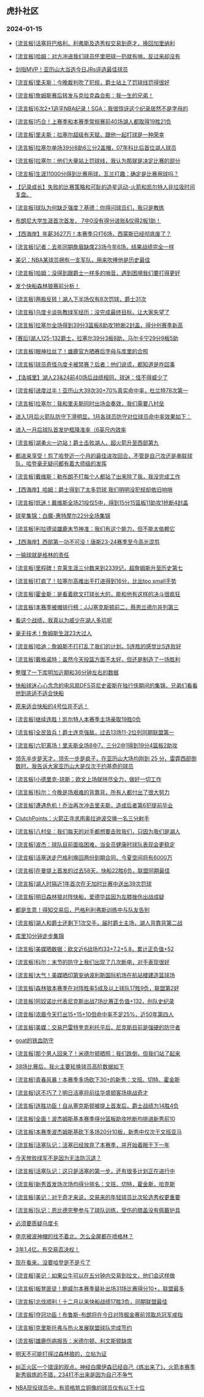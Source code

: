 ## 虎扑社区 
### 2024-01-15

+ [[流言板]活塞将巴格利、利弗斯及选秀权交易到奇才，换回加里纳利](https://bbs.hupu.com/624252461.html)

+ [[流言板]哈姆：对方冲进我们球员怀里把球一扔就有哨，反过来却没有](https://bbs.hupu.com/624248731.html)

+ [剑指MVP！亚历山大当选今日JRs评选最佳球员](https://bbs.hupu.com/624248063.html)

+ [[流言板]里夫斯：今晚裁判吹了犯规，爵士站上了罚球线罚得很好](https://bbs.hupu.com/624247490.html)

+ [[流言板]詹姆斯赛后转发与克拉克森合影：我一生的兄弟！](https://bbs.hupu.com/624247675.html)

+ [[流言板]6次2+1追平NBA纪录！SGA：我很惊讶这个纪录居然不是字母的](https://bbs.hupu.com/624248421.html)

+ [[流言板]巧合！上赛季和本赛季常规赛前40场湖人都取得19胜21负](https://bbs.hupu.com/624247004.html)

+ [[流言板]里夫斯：拉塞尔超级有天赋，跟他一起打球是一种荣幸](https://bbs.hupu.com/624251847.html)

+ [[流言板]拉塞尔单场39分8助6三分2盖帽，07年科比后首位湖人球员](https://bbs.hupu.com/624246260.html)

+ [[流言板]拉塞尔：他们大量站上罚球线，我认为那就是决定比赛的部分](https://bbs.hupu.com/624247151.html)

+ [[流言板]生涯11000分得到比赛用球，瓦兰打趣：确定是比赛用球吗？](https://bbs.hupu.com/624250646.html)

+ [【记录成长】失败的比赛策略和可耻的造星运动-火箭和凯尔特人非垃圾时间复盘。](https://bbs.hupu.com/624248681.html)

+ [[流言板]球队为何缺乏强度？基德：你得问球员们，我只是教练](https://bbs.hupu.com/624245408.html)

+ [布朗尼大学生涯首次首发， 7中0没有得分进账&仅得2板1助！](https://bbs.hupu.com/624247125.html)

+ [【西海岸】年薪3627万！本赛季只打6场，西蒙斯已经彻底废了？](https://bbs.hupu.com/624245831.html)

+ [[流言板]记者：去年同期詹眉缺席23场今年6场，结果战绩完全一样](https://bbs.hupu.com/624245107.html)

+ [美记：NBA某球员拥有一支军队，用来吹捧他是历史最佳](https://bbs.hupu.com/624246724.html)

+ [[流言板]哈姆：没得到跟爵士一样多的哨音，遇到困境我们要打得更好](https://bbs.hupu.com/624244975.html)

+ [发个快船森林狼赛前分析！](https://bbs.hupu.com/624250791.html)

+ [[流言板]两极反转！湖人下半场仅有8次罚球，爵士31次](https://bbs.hupu.com/624244942.html)

+ [[流言板]乌度卡谈执教绿军经历：没完成最终目标，让大家失望了](https://bbs.hupu.com/624247454.html)

+ [[流言板]拉塞尔全场得到39分3篮板8助攻1抢断2封盖，得分创赛季新高](https://bbs.hupu.com/624244385.html)

+ [[赛后]湖人125-132爵士，拉塞尔39分3板8助，马尔卡宁29分9板5助](https://bbs.hupu.com/624244276.html)

+ [[流言板]眼神拉丝了！雄鹿官方晒赛后字母与库里的合照](https://bbs.hupu.com/624243580.html)

+ [[流言板]球员奇怪乌度卡被禁赛？后者：他们说谎，都知道是咋回事](https://bbs.hupu.com/624247244.html)

+ [【洛城里】湖人23&24前40场后战绩相同，球迷：怪不得威少了](https://bbs.hupu.com/624246214.html)

+ [[流言板]进度过半！亚历山大39次30+70%真实命中率，杜兰特78次第一](https://bbs.hupu.com/624246346.html)

+ [[流言板]拉塞尔：我和里夫斯同时出场会奏效，我们需要八村垒](https://bbs.hupu.com/624247357.html)

+ [进入1月后火箭队防守下滑明显，1月各球员防守对位球员命中率效果如下：](https://bbs.hupu.com/624250878.html)

+ [进入一月后球队首发护框降准率（6英尺内效率](https://bbs.hupu.com/624251588.html)

+ [[流言板]湖勇火一边站！爵士击败湖人，超火箭升至西部第九](https://bbs.hupu.com/624244291.html)

+ [都进来享受！剪了哈登近一个月的最佳进攻回合，不管是自己攻还是串联球队，哈登毫无疑问都有着大师级的发挥](https://bbs.hupu.com/624245861.html)

+ [[流言板]戴维斯：勒布朗不打每个人都站了出来除了我，我没完成工作](https://bbs.hupu.com/624245495.html)

+ [【西海岸】哈姆：爵士得到了太多罚球 我们明明没犯规却依旧响哨](https://bbs.hupu.com/624245503.html)

+ [[流言板]低迷！戴维斯全场21投仅5中，得到15分15篮板11助攻1抢断4封盖](https://bbs.hupu.com/624244335.html)

+ [球星集锦：白魔-惠特摩尔22分全场集锦](https://bbs.hupu.com/624241087.html)

+ [[流言板]利拉德谈雄鹿末节神准：我们有这个能力，但不能太依赖它](https://bbs.hupu.com/624250176.html)

+ [【西海岸】西部第一功不可没！唐斯23-24赛季至今高光混剪](https://bbs.hupu.com/624245793.html)

+ [一输球就是格林的责任](https://bbs.hupu.com/624247889.html)

+ [[流言板]里程碑！克莱生涯三分数来到2339记，超詹姆斯升至历史第七](https://bbs.hupu.com/624240556.html)

+ [[流言板]打疯了！拉塞尔高难出手打进得到16分，比出too small手势](https://bbs.hupu.com/624241512.html)

+ [[流言板]霍金斯：是看着欧文打球长大的，能和他有这样的决斗很疯狂](https://bbs.hupu.com/624252266.html)

+ [[流言板]本赛季被帽排行榜：JJJ塞克斯顿前二，蔡恩兰德尔并列第三](https://bbs.hupu.com/624252373.html)

+ [看这个战绩，我真以为威少在湖人多坑呢](https://bbs.hupu.com/624247505.html)

+ [毫无技术！詹姆斯生涯23大过人](https://bbs.hupu.com/624250788.html)

+ [[流言板]哈迪：詹姆斯不打打乱了我们的计划，5连胜的感觉比5连败好](https://bbs.hupu.com/624245182.html)

+ [[流言板]戴格诺特：虽然今天投篮方面不太好，但还是制造了一场胜利](https://bbs.hupu.com/624250110.html)

+ [整理了一下库明加近期和36分钟左右的数据](https://bbs.hupu.com/624251586.html)

+ [快船球迷心心念念的电风扇DFS芬尼史密斯在独行侠期间的集锦，兄弟们看看他到底适不适合快船](https://bbs.hupu.com/624251337.html)

+ [原来适合快船的4号位并不远！](https://bbs.hupu.com/624249298.html)

+ [[流言板]继续连胜！凯尔特人本赛季主场豪取19胜0负](https://bbs.hupu.com/624240033.html)

+ [[流言板]全民皆兵！爵士连克强敌，过去13场11-2位列同期联盟第一](https://bbs.hupu.com/624245087.html)

+ [[流言板]六犯离场！里夫斯全场8中7，三分2中1得到19分4篮板2助攻](https://bbs.hupu.com/624244439.html)

+ [领先半步是天才，领先一步是疯子，在亚历山大场均刚到 25 分，雷霆西部倒数时，我告诉大家亚历山大是仅次于约基奇的球员](https://bbs.hupu.com/624250148.html)

+ [[流言板]小德里克-琼斯：欧文上场就拼尽全力，做好一切工作](https://bbs.hupu.com/624251965.html)

+ [[流言板]科尔：今晚是场艰难的背靠背，所有人都付出了很大努力](https://bbs.hupu.com/624251063.html)

+ [[流言板]遭遇危机！乔治再次冲击里夫斯，造成后者第6犯提前毕业](https://bbs.hupu.com/624243883.html)

+ [ClutchPoints：火箭正寻求用奥拉迪波交换一名三分射手](https://bbs.hupu.com/624251484.html)

+ [[流言板]八村垒：我们每天的对手都想要击败我们，只因为我们是湖人](https://bbs.hupu.com/624245631.html)

+ [[流言板]波杰：球队目前面临困难，当全员健康时球队表现会更稳定](https://bbs.hupu.com/624251327.html)

+ [[流言板]活塞送走巴格利换回两份到期合同，今夏空间将有6000万](https://bbs.hupu.com/624252651.html)

+ [[流言板]在曼提上首发的过去58天，快船22胜6负，联盟同期最佳](https://bbs.hupu.com/624252694.html)

+ [[流言板]湖人时隔近1年首次在无加时比赛中送出39次罚球](https://bbs.hupu.com/624252871.html)

+ [[流言板]明日森林狼对阵快船，爱德华兹因为左膝挫伤出战成疑](https://bbs.hupu.com/624252575.html)

+ [都是生意！得知交易后，巴格利利弗斯训练中与队友告别](https://bbs.hupu.com/624253029.html)

+ [[流言板]湖人和爵士还剩下1次交手，届时爵士主场，湖人背靠背第二战](https://bbs.hupu.com/624252762.html)

+ [库里10分钟走步集锦](https://bbs.hupu.com/624252009.html)

+ [[流言板]美媒晒数据：欧文近6战场均33+7.2+5.8，累计正负值+52](https://bbs.hupu.com/624252685.html)

+ [[流言板]科尔：末节的防守上我们出现了几次断电，对手表现很好](https://bbs.hupu.com/624251577.html)

+ [[流言板]大气！美媒晒印第安纳波利斯国际机场在航站楼建造篮球场](https://bbs.hupu.com/624252557.html)

+ [[流言板]森林狼本赛季在对阵胜率5成及以上球队17胜9负，联盟第2好](https://bbs.hupu.com/624252630.html)

+ [[流言板]阿奴诺比代表尼克斯出战7场比赛正负值+132，创队史纪录](https://bbs.hupu.com/624252967.html)

+ [[流言板]浓眉今天打出15+15+10但命中率不足25%，近50年第四人](https://bbs.hupu.com/624252999.html)

+ [[流言板]美媒：交易巴雷特奎克利托平后，尼克斯目前是强硬的防守者](https://bbs.hupu.com/624252757.html)

+ [goat的铁血防守](https://bbs.hupu.com/624251245.html)

+ [[流言板]那个男人回来了！米德尔顿晒照：我们跌倒，但我们站了起来](https://bbs.hupu.com/624252660.html)

+ [38场比赛后，我火主要轮换球员高阶数据如下](https://bbs.hupu.com/624249514.html)

+ [[流言板]青春风暴！本赛季多场砍下30+的新秀：文班、切特、霍金斯](https://bbs.hupu.com/624253359.html)

+ [[流言板]这不巧了？明日活塞将前往华盛顿客场挑战奇才](https://bbs.hupu.com/624253111.html)

+ [[流言板]连胜功臣！自从塞克斯顿被提上首发后，爵士战绩为14胜4负](https://bbs.hupu.com/624253302.html)

+ [[流言板]全面！波杰姆斯基本赛季得分篮板助攻抢断均排进新秀前10](https://bbs.hupu.com/624253057.html)

+ [[流言板]本赛季波杰姆斯基砍下多场20分10板，新秀中仅次于文班亚马](https://bbs.hupu.com/624253247.html)

+ [[流言板]活塞队记：活塞已经放弃了本赛季，并开始着眼于下一年](https://bbs.hupu.com/624253508.html)

+ [今天惨败绿军不是因为无法防沉退？](https://bbs.hupu.com/624249002.html)

+ [[流言板]活塞队记：这只是活塞的第一步，还有很多计划正在进行中](https://bbs.hupu.com/624253683.html)

+ [[流言板]新秀首发场次场均得分排名：文班，切特，霍金斯，哈克斯](https://bbs.hupu.com/624253633.html)

+ [[流言板]美记：对于奇才来说，交易来的年轻球员比次轮选秀权更重要](https://bbs.hupu.com/624253569.html)

+ [[流言板]队记：恩比德完整参与了球队训练，受伤的膝盖没有佩戴护具](https://bbs.hupu.com/624253610.html)

+ [必须要质疑乌度卡](https://bbs.hupu.com/624246911.html)

+ [申京被波神帽的找不着北，怎么全屏都在喷格林？](https://bbs.hupu.com/624247536.html)

+ [3年1.4亿，有交易否决权！](https://bbs.hupu.com/624253240.html)

+ [现在看来，没要哈登是不是亏了](https://bbs.hupu.com/624247638.html)

+ [[流言板]美记：如果公牛可以在五分钟内交易到拉文，他们会这样做](https://bbs.hupu.com/624254200.html)

+ [[流言板]板凳匪徒！鲍威尔本赛季替补出场31场比赛得分10+，联盟最多](https://bbs.hupu.com/624254171.html)

+ [[流言板]北伐顺利！十二月以来快船战绩17胜3负，同期联盟最佳](https://bbs.hupu.com/624254199.html)

+ [[流言板]夺冠功臣！布鲁斯-布朗将在今日对阵掘金赛前领取总冠军戒指](https://bbs.hupu.com/624254233.html)

+ [[流言板]克里斯托弗与热火发展联盟球队完成签约](https://bbs.hupu.com/624254142.html)

+ [[流言板]雄鹿伤病报告：米德尔顿、利文斯顿缺席](https://bbs.hupu.com/624254162.html)

+ [明天不可能打得过森林狼的，立帖为证](https://bbs.hupu.com/624253796.html)

+ [纠正火区一个错误的观点，神经白魔伊森已经自己《练出来了》，火箭本赛季新秀锻炼的不错，234打不出来是因为自己不争气](https://bbs.hupu.com/624247338.html)

+ [NBA现役球员中，有资格筑立铜像的球员仅有以下十位](https://bbs.hupu.com/624253929.html)


